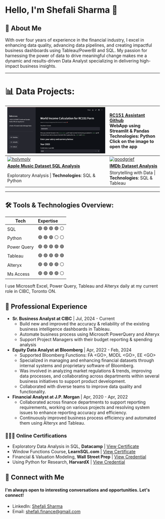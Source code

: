 # Hello, I'm Shefali Sharma 👋

## 🚀 About Me
With over four years of experience in the financial industry, I excel in enhancing data quality, advancing data pipelines, and creating impactful business dashboards using Tableau/PowerBI and SQL. My passion for harnessing the power of data to drive meaningful change makes me a dynamic and results-driven Data Analyst specializing in delivering high-impact business insights.

---
# 📊 Data Projects:

| [![RC151Assistant](assets/rc151assistant_thumbnail.png)](https://rc151assistant.streamlit.app) | **[RC151 Assistant Github](https://github.com/shefaliisharma/RC151Assistant)** <br/> WebApp using Streamlit & Pandas <br/> **Technologies**: Python <br/> Click on the image to open the app |
|------------------------------------------------------------------------------------------------|:---------------------------------------------------------------------------------------------------------------------------------------------------------------------------------------------|
| [![holymoly](assets/holymoly.jpeg)](https://shefaliisharma.github.io/holymoly)                 | [![goodgrief](assets/goodgrief.jpeg)](https://shefaliisharma.github.io/goodgrief)                                                                                                            |
| **[Apple Music Dataset SQL Analysis](https://shefaliisharma.github.io/holymoly)**              | **[IMDb Dataset Analysis](https://shefaliisharma.github.io/goodgrief/)**                                                                                                                     |
| Exploratory Analysis \| **Technologies**: SQL & Python                                         | Storytelling with Data \| **Technologies**: SQL & Tableau                                                                                                                                    |

---
## 🛠️ Tools & Technologies Overview:

| Tech        | Expertise       |
|-------------|:----------------|
| SQL         | 🟢 🟢 🟢 🟢 ⚪️  |
| Python      | 🟢 🟢 🟢 ⚪️ ⚪️  |
| Power Query | 🟢 🟢 🟢 🟢 🟢  |
| Tableau     | 🟢 🟢 🟢 🟢 🟢  |
| Alteryx     | 🟢 🟢 🟢 🟢 ⚪️  |
| Ms Access   | 🟢 🟢 🟢 🟢 ⚪️  |

I use Microsoft Excel, Power Query, Tableau and Alteryx daily at my current role in CIBC, Toronto ON. 

## 💼 Professional Experience

* **Sr. Business Analyst at CIBC** \| Jul, 2024 - Current 
  - Build new and improved the accuracy & reliability of the existing business intelligence dashboards in Tableau.
  - Automate business process using Microsoft PowerQuery and Alteryx
  - Support Project Managers with their budget reporting & spending analysis
* **Equity Data Analyst at Bloomberg** \| Apr, 2022 - Feb, 2024
  - Supported Bloomberg Functions: FA \<GO\>, MODL \<GO\>, EE \<GO\>
  - Specialized in managing and enhancing financial datasets through internal systems and proprietary software of Bloomberg.
  - Was involved in analyzing market regulations & trends, improving data processes, and collaborating across departments within several business initiatives to support product development.
  - Collaborated with diverse teams to improve data quality and functionality.
* **Financial Analyst at J.P. Morgan** \| Apr, 2020 - Apr, 2022
  - Collaborated across finance departments to support reporting requirements, working on various projects and resolving system issues to enhance reporting accuracy and efficiency.
  - Continuously improved business process efficiency and automated them using Alteryx and Tableau.

### 👩🏽‍💻 Online Certifications 
- Exploratory Data Analysis in SQL, **Datacamp** \| [View Certificate](assets/shefalisharma_sql_certificate.pdf) 
- Window Functions Course, **LearnSQL.com** \| [View Certificate](https://learnsql.com/files/course-certificate/iqlEgEvksirjTtDbcqmNZzDIOVwYamjRlKvFQwMa)
- Financial & Valuation Modeling, **Wall Street Prep** \| [View Credential](https://certification.wallstreetprep.com/b6d09be6-abab-4fcd-90d0-79ce1fc62bad#gs.6vkwhw)
- Using Python for Research, **HarvardX** \| [View Credential](https://courses.edx.org/certificates/e4060b141ad241769b9c3d3204a3bc93) 

## 🤝 Connect with Me
#### I'm always open to interesting conversations and opportunities. Let's connect! 

- LinkedIn: [Shefali Sharma](https://www.linkedin.com/in/shefaliisharma/)
- Email: [shefali.finance@gmail.com](mailto:shefali.finance@gmail.com)



